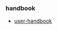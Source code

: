### handbook
- [user-handbook](https://github.com/thejameskyle/babel-handbook/blob/master/translations/en/user-handbook.md)
